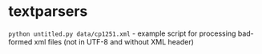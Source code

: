 textparsers
===========
`python untitled.py data/cp1251.xml` - example script for processing bad-formed xml files (not in UTF-8 and without XML header)
